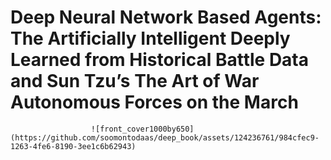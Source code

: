 # Deep Neural Network  Based Agents: The Artificially Intelligent Deeply Learned from Historical Battle Data and Sun Tzu’s The Art of War Autonomous Forces on the March
                      ![front_cover1000by650](https://github.com/soomontodaas/deep_book/assets/124236761/984cfec9-1263-4fe6-8190-3ee1c6b62943)
